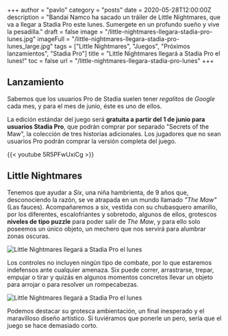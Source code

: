 +++
author = "pavlo"
category = "posts"
date = 2020-05-28T12:00:00Z
description = "Bandai Namco ha sacado un tráiler de Little Nightmares, que va a llegar a Stadia Pro este lunes. Sumergete en un profundo sueño y vive la pesadilla."
draft = false
image = "/little-nightmares-llegara-stadia-pro-lunes.jpg"
imageFull = "/little-nightmares-llegara-stadia-pro-lunes_large.jpg"
tags = ["Little Nightmares", "Juegos", "Próximos lanzamientos", "Stadia Pro"]
title = "Little Nightmares llegará a Stadia Pro el lunes!"
toc = false
url = "/little-nightmares-llegara-stadia-pro-lunes"
+++

## Lanzamiento

Sabemos que los usuarios Pro de Stadia suelen tener *regalitos* de _Google_ cada mes, y para el mes de junio, éste es uno de ellos.

La edición estándar del juego será **gratuita a partir del 1 de junio para usuarios Stadia Pro**, que podrán comprar por separado "Secrets of the Maw", la colección de tres historias adicionales. Los jugadores que no sean usuarios Pro podrán comprar la versión completa del juego.

<div class="u-youtube">
{{< youtube 5R5PFwUxiCg >}}
</div>

## Little Nightmares

Tenemos que ayudar a _Six_, una niña hambrienta, de 9 años que, desconociendo la razón, se ve atrapada en un mundo llamado *"The Maw"* (Las fauces). Acompañaremos a six, vestida con su chubasquero amarillo, por los diferentes, escalofriantes y sobretodo, algunos de ellos, grotescos **niveles de tipo puzzle** para poder salir de *The Maw*, y para ello solo poseemos un único objeto, un mechero que nos servirá para alumbrar zonas oscuras.

<img class="u-borderImage u-lazyload lazyload" loading="lazy" data-src="/little-nightmares-llegara-stadia-pro-lunes/little-nightmares-2.jpg" alt="Little Nightmares llegará a Stadia Pro el lunes" title="Little Nightmares llegará a Stadia Pro el lunes" />

Los controles no incluyen ningún tipo de combate, por lo que estaremos indefensos ante cualquier amenaza. Six puede correr, arrastrarse, trepar, empujar o tirar y quizás en algunos momentos concretos llevar un objeto para arrojar o para resolver un rompecabezas.

<img class="u-borderImage u-lazyload lazyload" loading="lazy" data-src="/little-nightmares-llegara-stadia-pro-lunes/little-nightmares-1.jpg" alt="Little Nightmares llegará a Stadia Pro el lunes" title="Little Nightmares llegará a Stadia Pro el lunes" />

Podemos destacar su grotesca ambientación, un final inesperado y el maravilloso diseño artístico. Si tuviéramos que ponerle un pero, sería que el juego se hace demasiado corto.